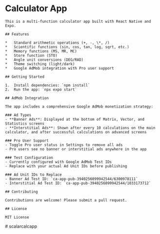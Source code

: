# Calculator App

    This is a multi-function calculator app built with React Native and Expo.

    ## Features

    *   Standard arithmetic operations (+, -, \*, /)
    *   Scientific functions (sin, cos, tan, log, sqrt, etc.)
    *   Memory functions (MS, MR, MC)
    *   Store function (STO)
    *   Angle unit conversions (DEG/RAD)
    *   Theme switching (light/dark)
    *   Google AdMob integration with Pro user support

    ## Getting Started

    1.  Install dependencies: `npm install`
    2.  Run the app: `npx expo start`

    ## AdMob Integration

    The app includes a comprehensive Google AdMob monetization strategy:

    ### Ad Types
    - **Banner Ads**: Displayed at the bottom of Matrix, Vector, and Statistics screens
    - **Interstitial Ads**: Shown after every 10 calculations on the main calculator, and after successful calculations on advanced screens

    ### Pro User Support
    - Toggle Pro user status in Settings to remove all ads
    - Pro users see no banner or interstitial ads anywhere in the app

    ### Test Configuration
    - Currently configured with Google AdMob Test IDs
    - Replace with your actual Ad Unit IDs before publishing

    ### Ad Unit IDs to Replace
    - Banner Ad Test ID: `ca-app-pub-3940256099942544/6300978111`
    - Interstitial Ad Test ID: `ca-app-pub-3940256099942544/1033173712`

    ## Contributing

    Contributions are welcome! Please submit a pull request.

    ## License

    MIT License
#   s c a l a r c a l c a p p  
 